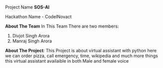 Project Name **SOS-AI**


Hackathon Name - CodeINovact


**About The Team**
In This Team There are two members:
1. Divjot Singh Arora
2. Manraj Singh Arora

**About The Project**:
This Project is about virtual assistant with python here we can order pizza, call emergency, time, wikipedia and much more things
this virtual assistant availaible in both Male and female voice
